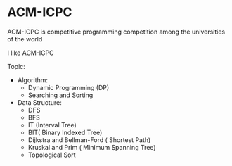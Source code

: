 # ACM-ICPC

ACM-ICPC is competitive programming competition among the universities of the world

I like ACM-ICPC

Topic:
 + Algorithm:
      - Dynamic Programming (DP)
      - Searching and Sorting
 + Data Structure:
      - DFS
      - BFS
      - IT (Interval Tree)
      - BIT( Binary Indexed Tree)
      - Dijkstra and Bellman-Ford ( Shortest Path)
      - Kruskal and Prim ( Minimum Spanning Tree)
      - Topological Sort
    
